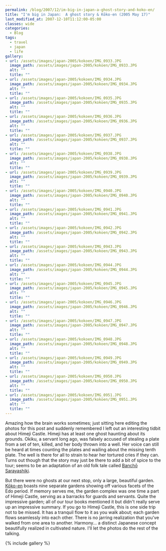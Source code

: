 ```yaml
---
permalink: /blog/2007/12/im-big-in-japan-a-ghost-story-and-koko-en/
title: "I'm big in Japan:  A ghost story & Kōko-en (2005 May 17)"
last_modified_at: 2007-12-10T11:12:00-05:00
classes: wide
categories:
  - Blog
tags:
  - travel
  - japan
  - life
gallery:
- url: /assets/images/japan-2005/kokoen/IMG_0933.JPG
  image_path: /assets/images/japan-2005/kokoen/IMG_0933.JPG
  alt: ""
  title: ""
- url: /assets/images/japan-2005/kokoen/IMG_0934.JPG
  image_path: /assets/images/japan-2005/kokoen/IMG_0934.JPG
  alt: ""
  title: ""
- url: /assets/images/japan-2005/kokoen/IMG_0935.JPG
  image_path: /assets/images/japan-2005/kokoen/IMG_0935.JPG
  alt: ""
  title: ""
- url: /assets/images/japan-2005/kokoen/IMG_0936.JPG
  image_path: /assets/images/japan-2005/kokoen/IMG_0936.JPG
  alt: ""
  title: ""
- url: /assets/images/japan-2005/kokoen/IMG_0937.JPG
  image_path: /assets/images/japan-2005/kokoen/IMG_0937.JPG
  alt: ""
  title: ""
- url: /assets/images/japan-2005/kokoen/IMG_0938.JPG
  image_path: /assets/images/japan-2005/kokoen/IMG_0938.JPG
  alt: ""
  title: ""
- url: /assets/images/japan-2005/kokoen/IMG_0939.JPG
  image_path: /assets/images/japan-2005/kokoen/IMG_0939.JPG
  alt: ""
  title: ""
- url: /assets/images/japan-2005/kokoen/IMG_0940.JPG
  image_path: /assets/images/japan-2005/kokoen/IMG_0940.JPG
  alt: ""
  title: ""
- url: /assets/images/japan-2005/kokoen/IMG_0941.JPG
  image_path: /assets/images/japan-2005/kokoen/IMG_0941.JPG
  alt: ""
  title: ""
- url: /assets/images/japan-2005/kokoen/IMG_0942.JPG
  image_path: /assets/images/japan-2005/kokoen/IMG_0942.JPG
  alt: ""
  title: ""
- url: /assets/images/japan-2005/kokoen/IMG_0943.JPG
  image_path: /assets/images/japan-2005/kokoen/IMG_0943.JPG
  alt: ""
  title: ""
- url: /assets/images/japan-2005/kokoen/IMG_0944.JPG
  image_path: /assets/images/japan-2005/kokoen/IMG_0944.JPG
  alt: ""
  title: ""
- url: /assets/images/japan-2005/kokoen/IMG_0945.JPG
  image_path: /assets/images/japan-2005/kokoen/IMG_0945.JPG
  alt: ""
  title: ""
- url: /assets/images/japan-2005/kokoen/IMG_0946.JPG
  image_path: /assets/images/japan-2005/kokoen/IMG_0946.JPG
  alt: ""
  title: ""
- url: /assets/images/japan-2005/kokoen/IMG_0947.JPG
  image_path: /assets/images/japan-2005/kokoen/IMG_0947.JPG
  alt: ""
  title: ""
- url: /assets/images/japan-2005/kokoen/IMG_0948.JPG
  image_path: /assets/images/japan-2005/kokoen/IMG_0948.JPG
  alt: ""
  title: ""
- url: /assets/images/japan-2005/kokoen/IMG_0949.JPG
  image_path: /assets/images/japan-2005/kokoen/IMG_0949.JPG
  alt: ""
  title: ""
- url: /assets/images/japan-2005/kokoen/IMG_0950.JPG
  image_path: /assets/images/japan-2005/kokoen/IMG_0950.JPG
  alt: ""
  title: ""
- url: /assets/images/japan-2005/kokoen/IMG_0951.JPG
  image_path: /assets/images/japan-2005/kokoen/IMG_0951.JPG
  alt: ""
  title: ""
---
```


Amazing how the brain works sometimes; just sitting here editing the photos for this post and suddenly remembered I left
out an interesting tidbit about Himeji Castle.  Himeji has at least one ghost haunting about its grounds.  Okiku, a
servant long ago, was falsely accused of stealing a plate from a set of ten, killed, and her body thrown into a well.
Her voice can still be heard at times counting the plates and wailing about the missing tenth plate.  The well is there
for all to strain to hear her tortured cries if they can.  Turns out though that the story may just be there to add a
bit of spice to the tour; seems to be an adaptation of an old folk tale called [Banchō Sarayashiki](http://en.wikipedia.org/wiki/Okiku%27s_well).

But there were no ghosts at our next stop, only a large, beautiful garden.  [Kōko-en](http://www.ryokka.jibasan.or.jp/kokoen/index_en.html)
boasts nine separate gardens showing off various facets of the Edo period.  If memory serves me, the garden complex was
one time a part of Himeji Castle, serving as a barracks for guards and servants.  Quite the impressive garden; all of
our tour books mentioned it but didn't really serve up an impressive summary.  If you go to Himeji Castle, this is one
side trip not to be missed.  It has a tranquil flow to it as you walk about; each garden flows seamlessly into each other.
There is no jarring realization that you've walked from one area to another.  Harmony... a distinct Japanese concept
beautifully realized in cultivated nature.  I'll let the photos do the rest of the talking.

{% include gallery %}